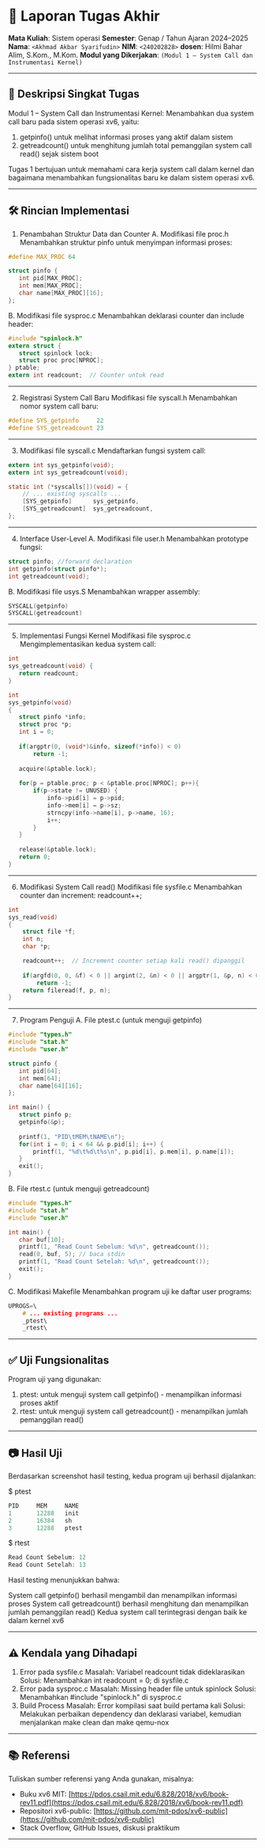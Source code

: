 # 📝 Laporan Tugas Akhir

**Mata Kuliah**: Sistem operasi
**Semester**: Genap / Tahun Ajaran 2024–2025
**Nama**: `<Akhmad Akbar Syarifudin>`
**NIM**: `<240202828>`
**dosen**: Hilmi Bahar Alim, S.Kom., M.Kom.
**Modul yang Dikerjakan**:
`(Modul 1 – System Call dan Instrumentasi Kernel)`

---

## 📌 Deskripsi Singkat Tugas

Modul 1 – System Call dan Instrumentasi Kernel:
Menambahkan dua system call baru pada sistem operasi xv6, yaitu:

1. getpinfo() untuk melihat informasi proses yang aktif dalam sistem
2. getreadcount() untuk menghitung jumlah total pemanggilan system call read() sejak sistem boot

Tugas 1 bertujuan untuk memahami cara kerja system call dalam kernel dan bagaimana menambahkan fungsionalitas baru ke dalam sistem operasi xv6.

---

## 🛠️ Rincian Implementasi
1. Penambahan Struktur Data dan Counter
A. Modifikasi file proc.h
Menambahkan struktur pinfo untuk menyimpan informasi proses:

```c
#define MAX_PROC 64

struct pinfo {
   int pid[MAX_PROC];
   int mem[MAX_PROC];
   char name[MAX_PROC][16];
};
```

B. Modifikasi file sysproc.c
Menambahkan deklarasi counter dan include header:

```c
#include "spinlock.h"
extern struct {
   struct spinlock lock;
   struct proc proc[NPROC];
} ptable;
extern int readcount;  // Counter untuk read 
```
---

2. Registrasi System Call Baru
Modifikasi file syscall.h
Menambahkan nomor system call baru:

```c
#define SYS_getpinfo     22
#define SYS_getreadcount 23
```
---

3. Modifikasi file syscall.c
Mendaftarkan fungsi system call:

```c
extern int sys_getpinfo(void);
extern int sys_getreadcount(void);

static int (*syscalls[])(void) = {
    // ... existing syscalls ...
    [SYS_getpinfo]      sys_getpinfo,
    [SYS_getreadcount]  sys_getreadcount,
};
```
---

4. Interface User-Level
A. Modifikasi file user.h
Menambahkan prototype fungsi:

```c
struct pinfo; //forward declaration
int getpinfo(struct pinfo*);
int getreadcount(void);
```

B. Modifikasi file usys.S
Menambahkan wrapper assembly:

```c
SYSCALL(getpinfo)
SYSCALL(getreadcount)
```
---

5. Implementasi Fungsi Kernel
Modifikasi file sysproc.c
Mengimplementasikan kedua system call:

```c
int
sys_getreadcount(void) {
   return readcount;
}

int
sys_getpinfo(void)
{
   struct pinfo *info;
   struct proc *p;
   int i = 0;
   
   if(argptr(0, (void*)&info, sizeof(*info)) < 0)
       return -1;
   
   acquire(&ptable.lock);
   
   for(p = ptable.proc; p < &ptable.proc[NPROC]; p++){
       if(p->state != UNUSED) {
           info->pid[i] = p->pid;
           info->mem[i] = p->sz;
           strncpy(info->name[i], p->name, 16);
           i++;
       }
   }
   
   release(&ptable.lock);
   return 0;
}
```
---

6.  Modifikasi System Call read()
Modifikasi file sysfile.c
Menambahkan counter dan increment:
readcount++;                                      

```c
int
sys_read(void)
{
    struct file *f;
    int n;
    char *p;

    readcount++;  // Increment counter setiap kali read() dipanggil
    
    if(argfd(0, 0, &f) < 0 || argint(2, &n) < 0 || argptr(1, &p, n) < 0)
        return -1;
    return fileread(f, p, n);
}
```
---

7. Program Penguji
A. File ptest.c (untuk menguji getpinfo)

```c
#include "types.h"
#include "stat.h"
#include "user.h"

struct pinfo {
   int pid[64];
   int mem[64];
   char name[64][16];
};

int main() {
   struct pinfo p;
   getpinfo(&p);
   
   printf(1, "PID\tMEM\tNAME\n");
   for(int i = 0; i < 64 && p.pid[i]; i++) {
       printf(1, "%d\t%d\t%s\n", p.pid[i], p.mem[i], p.name[i]);
   }
   exit();
}
```

B. File rtest.c (untuk menguji getreadcount)

```c
#include "types.h"
#include "stat.h"
#include "user.h"

int main() {
   char buf[10];
   printf(1, "Read Count Sebelum: %d\n", getreadcount());
   read(0, buf, 5); // baca stdin
   printf(1, "Read Count Setelah: %d\n", getreadcount());
   exit();
}
```
C. Modifikasi Makefile
Menambahkan program uji ke daftar user programs:

```c
UPROGS=\
    # ... existing programs ...
    _ptest\
    _rtest\
```
---

## ✅ Uji Fungsionalitas

Program uji yang digunakan:

1. ptest: untuk menguji system call getpinfo() - menampilkan informasi proses aktif
2. rtest: untuk menguji system call getreadcount() - menampilkan jumlah pemanggilan read()

---

## 📷 Hasil Uji
Berdasarkan screenshot hasil testing, kedua program uji berhasil dijalankan:

$ ptest

```c
PID     MEM     NAME
1       12288   init
2       16384   sh
3       12288   ptest
```

$ rtest  

```c
Read Count Sebelum: 12
Read Count Setelah: 13
```
Hasil testing menunjukkan bahwa:

System call getpinfo() berhasil mengambil dan menampilkan informasi proses
System call getreadcount() berhasil menghitung dan menampilkan jumlah pemanggilan read()
Kedua system call terintegrasi dengan baik ke dalam kernel xv6

---

## ⚠️ Kendala yang Dihadapi

1. Error pada sysfile.c
Masalah: Variabel readcount tidak dideklarasikan
Solusi: Menambahkan int readcount = 0; di sysfile.c
2. Error pada sysproc.c
Masalah: Missing header file untuk spinlock
Solusi: Menambahkan #include "spinlock.h" di sysproc.c
3. Build Process
Masalah: Error kompilasi saat build pertama kali
Solusi: Melakukan perbaikan dependency dan deklarasi variabel, kemudian menjalankan make clean dan make qemu-nox

---

## 📚 Referensi

Tuliskan sumber referensi yang Anda gunakan, misalnya:

* Buku xv6 MIT: [https://pdos.csail.mit.edu/6.828/2018/xv6/book-rev11.pdf](https://pdos.csail.mit.edu/6.828/2018/xv6/book-rev11.pdf)
* Repositori xv6-public: [https://github.com/mit-pdos/xv6-public](https://github.com/mit-pdos/xv6-public)
* Stack Overflow, GitHub Issues, diskusi praktikum

---

